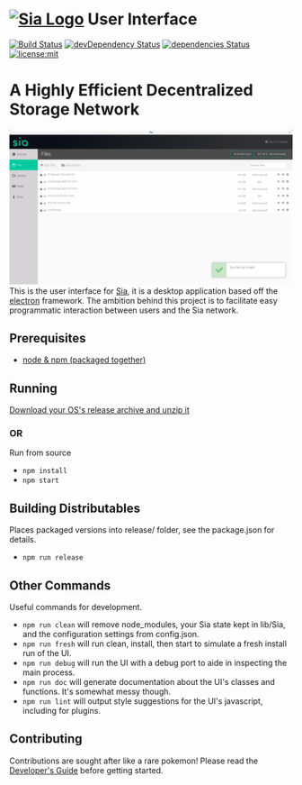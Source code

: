 # [![Sia Logo](http://sia.tech/resources/img/svg/sia-green-logo.svg)](http://sia.tech/) User Interface

[![Build Status](https://travis-ci.org/NebulousLabs/Sia-UI.svg?branch=master)](https://travis-ci.org/NebulousLabs/Sia-UI)
[![devDependency Status](https://david-dm.org/NebulousLabs/Sia-UI/dev-status.svg)](https://david-dm.org/NebulousLabs/Sia-UI#info=devDependencies)
[![dependencies Status](https://david-dm.org/NebulousLabs/Sia-UI.svg)](https://david-dm.org/NebulousLabs/Sia-UI#info=dependencies)
[![license:mit](https://img.shields.io/badge/license-mit-blue.svg)](https://opensource.org/licenses/MIT)

# A Highly Efficient Decentralized Storage Network

![A snapshot of the the file library](/doc/assets/files.png)
This is the user interface for [Sia](https://github.com/NebulousLabs/Sia), it
is a desktop application based off the
[electron](https://github.com/atom/electron) framework. The ambition behind
this project is to facilitate easy programmatic interaction between users and
the Sia network.

## Prerequisites

- [node & npm (packaged together)](https://nodejs.org/download/)

## Running

[Download your OS's release archive and unzip it](https://github.com/NebulousLabs/Sia-UI/releases)

### OR

Run from source
* `npm install`
* `npm start`

## Building Distributables

Places packaged versions into release/ folder, see the package.json for details.

* `npm run release`

## Other Commands

Useful commands for development.

* `npm run clean`
will remove node_modules, your Sia state kept in lib/Sia, and the
configuration settings from config.json.
* `npm run fresh`
will run clean, install, then start to simulate a fresh install run of the UI.
* `npm run debug`
will run the UI with a debug port to aide in inspecting the main process.
* `npm run doc`
will generate documentation about the UI's classes and functions. It's somewhat
messy though.
* `npm run lint`
will output style suggestions for the UI's javascript, including for plugins.

## Contributing

Contributions are sought after like a rare pokemon!
Please read the [Developer's Guide](doc/Developers.md) before getting started.

